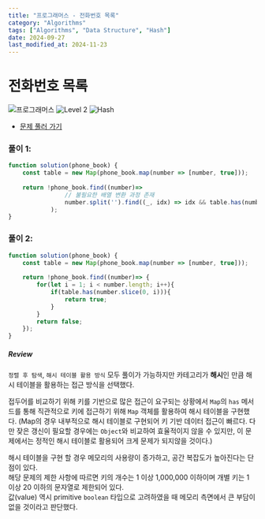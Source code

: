 ```yaml
---
title: "프로그래머스 - 전화번호 목록"
category: "Algorithms"
tags: ["Algorithms", "Data Structure", "Hash"]
date: 2024-09-27
last_modified_at: 2024-11-23
---
```


# 전화번호 목록

<img src="https://img.shields.io/badge/-프로그래머스-1e2a3c" alt="프로그래머스"/> <img src="https://img.shields.io/badge/-Level 2-green" alt="Level 2"/> <img src="https://img.shields.io/badge/-Hash-yellow" alt="Hash"/> 

- [문제 풀러 가기](https://school.programmers.co.kr/learn/courses/30/lessons/42577)

### 풀이 1: 

```js
function solution(phone_book) {
    const table = new Map(phone_book.map(number => [number, true]));
    
    return !phone_book.find((number)=> 
                // 불필요한 배열 변환 과정 존재 
                number.split('').find((_, idx) => idx && table.has(number.slice(0, idx)))
            );
}
```

### 풀이 2: 

```js
function solution(phone_book) {
    const table = new Map(phone_book.map(number => [number, true]));
    
    return !phone_book.find((number)=> {
        for(let i = 1; i < number.length; i++){
            if(table.has(number.slice(0, i))){
                return true;
            }
        }
        return false;
    });
}
```

##### Review 

`정렬 후 탐색`, `해시 테이블 활용 방식` 모두 풀이가 가능하지만 카테고리가 **해시**인 만큼 해시 테이블을 활용하는 접근 방식을 선택했다. 

접두어를 비교하기 위해 키를 기반으로 많은 접근이 요구되는 상황에서 `Map`의 `has` 메서드를 통해 직관적으로 키에 접근하기 위해 `Map` 객체를 활용하여 해시 테이블을 구현했다. (Map의 경우 내부적으로 해시 테이블로 구현되어 키 기반 데이터 접근이 빠르다. 다만 잦은 갱신이 필요할 경우에는 `Object`와 비교하여 효율적이지 않을 수 있지만, 이 문제에서는 정적인 해시 테이블로 활용되어 크게 문제가 되지않을 것이다.)

해시 테이블을 구현 할 경우 메모리의 사용량이 증가하고, 공간 복잡도가 높아진다는 단점이 있다.  
해당 문제의 제한 사항에 따르면 키의 개수는 1 이상 1,000,000 이하이며 개별 키는 1 이상 20 이하의 문자열로 제한되어 있다.  
값(value) 역시 primitive `boolean` 타입으로 고려하였을 때 메모리 측면에서 큰 부담이 없을 것이라고 판단했다.  
